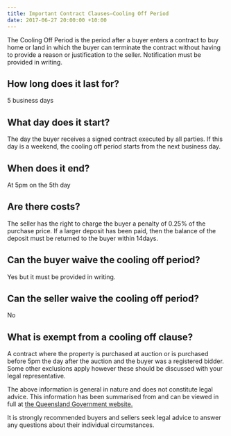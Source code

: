 ```yaml
---
title: Important Contract Clauses—Cooling Off Period
date: 2017-06-27 20:00:00 +10:00
---
```


The Cooling Off Period is the period after a buyer enters a contract to buy home or land in which the buyer can terminate the contract without having to provide a reason or justification to the seller. Notification must be provided in writing.

## How long does it last for?
5 business days

## What day does it start?
The day the buyer receives a signed contract executed by all parties.  If this day is a weekend, the cooling off period starts from the next business day.

## When does it end?
At 5pm on the 5th day

## Are there costs?
The seller has the right to charge the buyer a penalty of 0.25% of the purchase price.  If a larger deposit has been paid, then the balance of the deposit must be returned to the buyer within 14days.

## Can the buyer waive the cooling off period?
Yes but it must be provided in writing.

## Can the seller waive the cooling off period?
No

## What is exempt from a cooling off clause?
A contract where the property is purchased at auction or is purchased before 5pm the day after the auction and the buyer was a registered bidder.  Some other exclusions apply however these should be discussed with your legal representative.

The above information is general in nature and does not constitute legal advice.  This information has been summarised from and can be viewed in full at [the Queensland Government website.](https://www.qld.gov.au/law/laws-regulated-industries-and-accountability/queensland-laws-and-regulations/regulated-industries-and-licensing/regulated-industries-licensing-and-legislation/property-industry-regulation/legal-requirements-for-the-property-industry/cooling-off-period-for-residential-property-contracts/) 

It is strongly recommended buyers and sellers seek legal advice to answer any questions about their individual circumstances.